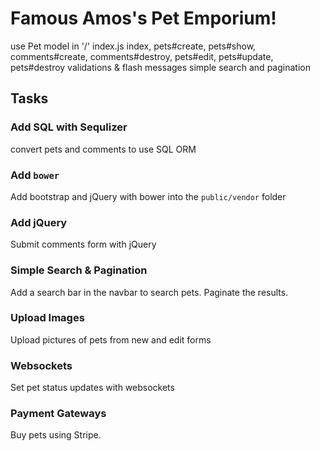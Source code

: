 # Famous Amos's Pet Emporium!

use Pet model in '/' index.js
index, pets#create, pets#show, comments#create, comments#destroy, pets#edit, pets#update, pets#destroy
validations & flash messages
simple search and pagination


## Tasks

### Add SQL with Sequlizer
convert pets and comments to use SQL ORM

### Add `bower`
Add bootstrap and jQuery with bower into the `public/vendor` folder

### Add jQuery
Submit comments form with jQuery

### Simple Search & Pagination
Add a search bar in the navbar to search pets. Paginate the results.

### Upload Images
Upload pictures of pets from new and edit forms

### Websockets
Set pet status updates with websockets

### Payment Gateways
Buy pets using Stripe.
